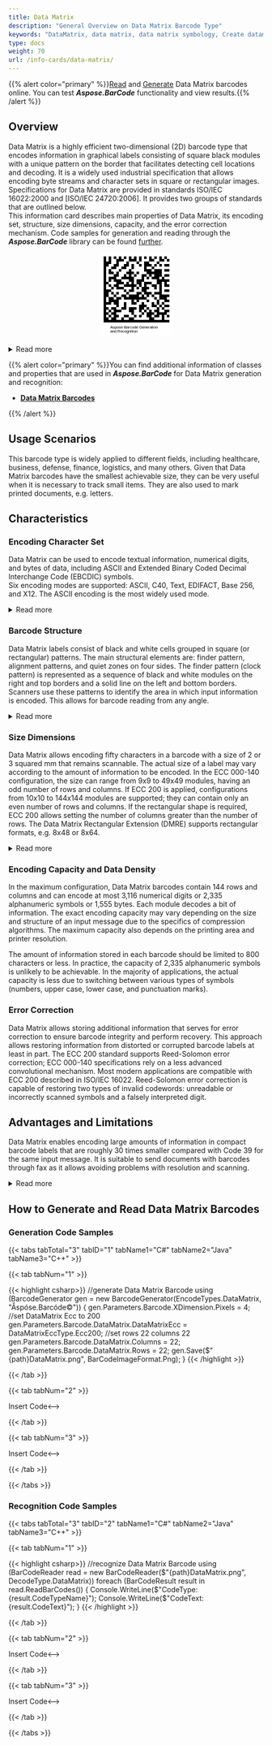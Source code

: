 ```yaml
---
title: Data Matrix
description: "General Overview on Data Matrix Barcode Type"
keywords: "DataMatrix, data matrix, data matrix symbology, Create datamatrix barcodes, Read data matrix, what is data matrix, data matrix barcodes, generate datamatrix, matrix barcodes, 2D barcode, data matrix specification, data matrix generator, data matrix reader, recognize data matrix, scan data matrix"
type: docs
weight: 70
url: /info-cards/data-matrix/
---
```

{{% alert color="primary" %}}[Read](https://products.aspose.app/barcode/recognize/datamatrix) and [Generate](https://products.aspose.app/barcode/generate/datamatrix) Data Matrix barcodes online. You can test ***Aspose.BarCode*** functionality and view results.{{% /alert %}}

## **Overview**
Data Matrix is a highly efficient two-dimensional (2D) barcode type that encodes information in graphical labels consisting of square black modules with a unique pattern on the border that facilitates detecting cell locations and decoding. It is a widely used industrial specification that allows encoding byte streams and character sets in square or rectangular images. Specifications for Data Matrix are provided in standards ISO/IEC 16022:2000 and [ISO/IEC 24720:2006]. It provides two groups of standards that are outlined below.  
This information card describes main properties of Data Matrix, its encoding set, structure, size dimensions, capacity, and the error correction mechanism. Code samples for generation and reading through the ***Aspose.BarCode*** library can be found [further](#asposesamples).
  
<p align="center"><img alt="Data Matrix Barcode" src="datamatrixcode.png"></p>
  
<details>  
<summary>Read more</summary>
  
|Data Matrix Standard|Overview|
|---|---|
|ECC 000-140|Legacy set of standards that allow generating square barcode labels only, rely on outdated encoding algorithms and enable convolutional error correction. These standards are currently used only for industrial tasks related to legacy requirements|
|ECC 200|Present standard that supports square and rectangular shapes, uses actual encoding approaches and enables Reed-Solomon error correction|
  
</details>

{{% alert color="primary" %}}You can find additional information of classes and properties that are used in ***Aspose.BarCode*** for Data Matrix generation and recognition:
- [**Data Matrix Barcodes**](https://docs.aspose.com/barcode/net/datamatrix-barcode/)

{{% /alert %}} 


## **Usage Scenarios**
This barcode type is widely applied to different fields, including healthcare, business, defense, finance, logistics, and many others. Given that Data Matrix barcodes have the smallest achievable size, they can be very useful when it is necessary to track small items. They are also used to mark printed documents, e.g. letters.

## **Characteristics**
### **Encoding Character Set**
Data Matrix can be used to encode textual information, numerical digits, and bytes of data, including ASCII and Extended Binary Coded Decimal Interchange Code (EBCDIC) symbols.  
Six encoding modes are supported: ASCII, C40, Text, EDIFACT, Base 256, and X12. The ASCII encoding is the most widely used mode.
  
<details>  
<summary>Read more</summary>

Data Matrix supports the following encoding sets: 
- ASCII: double numerical digits, ASCII symbols from 0 to 127, and Extended ASCII symbols from 128 to 255
- C40: upper-case English letters, numerical digits, and special symbols
- Text: lower-case English letters, numerical digits, and special symbols
- X12: ANSI X12 EDI set
- EDIFACT: ASCII symbols from 32 to 94
- Base 256: byte characters from 0 to 255

</details>

### **Barcode Structure**
Data Matrix labels consist of black and white cells grouped in square (or rectangular) patterns. The main structural elements are: finder pattern, alignment patterns, and quiet zones on four sides. The finder pattern (clock pattern) is represented as a sequence of black and white modules on the right and top borders and a solid line on the left and bottom borders. Scanners use these patterns to identify the area in which input information is encoded. This allows for barcode reading from any angle.

<details>  
<summary>Read more</summary>

Data Matrix barcodes include the following elements:
- Data region composed of square data modules
- Quiet zone that surrounds the barcode label on four sides. The minimum size of a quiet zone should equal to 10X where X is the [X-Dimension](/barcode/info-cards/x-dimension).
- Finder pattern that is placed between the data region and the quiet zone

</details>

### **Size Dimensions**
Data Matrix allows encoding fifty characters in a barcode with a size of 2 or 3 squared mm that remains scannable. The actual size of a label may vary according to the amount of information to be encoded. In the ECC 000-140 configuration, the size can range from 9x9 to 49x49 modules, having an odd number of rows and columns. If ECC 200 is applied, configurations from 10x10 to 144x144 modules are supported; they can contain only an even number of rows and columns. If the rectangular shape is required, ECC 200 allows setting the number of columns greater than the number of rows. The Data Matrix Rectangular Extension (DMRE) supports rectangular formats, e.g. 8x48 or 8x64.

<details>  
<summary>Read more</summary>

ECC 200 supports the following configurations:
- 24 square options ranging from 10x10 to 144x144 modules (excluding quiet zones);
- 6 rectangular variants, i.e., 8x18, 8x32, 12x26, 12x36, 16x36, and 16x48 modules (excluding quiet zones).
  
The actual size of a barcode can be estimated through multiplying the printable size of a module by the number of modules.  
For Data Matrix, the size of one module is 0.25 mm, thus:
- Configuration 10x10 modules has the size of 2.5x2.5 mm;
- Configuration 32x32 modules has the size of 8.0x8.0 mm;
- Configuration 8x18 modules has the size of 2.0x4.5 mm;
- and so on.

</details>

### **Encoding Capacity and Data Density**
In the maximum configuration, Data Matrix barcodes contain 144 rows and columns and can encode at most 3,116 numerical digits or 2,335 alphanumeric symbols or 1,555 bytes. Each module decodes a bit of information. The exact encoding capacity may vary depending on the size and structure of an input message due to the specifics of compression algorithms. The maximum capacity also depends on the printing area and printer resolution.
 
The amount of information stored in each barcode should be limited to 800 characters or less. In practice, the capacity of 2,335 alphanumeric symbols is unlikely to be achievable. In the majority of applications, the actual capacity is less due to switching between various types of symbols (numbers, upper case, lower case, and punctuation marks).
 
### **Error Correction**
Data Matrix allows storing additional information that serves for error correction to ensure barcode integrity and perform recovery. This approach allows restoring information from distorted or corrupted barcode labels at least in part. The ECC 200 standard supports Reed-Solomon error correction; ECC 000-140 specifications rely on a less advanced convolutional mechanism. Most modern applications are compatible with ECC 200 described in ISO/IEC 16022. Reed-Solomon error correction is capable of restoring two types of invalid codewords: unreadable or incorrectly scanned symbols and a falsely interpreted digit. 


## **Advantages and Limitations**
Data Matrix enables encoding large amounts of information in compact barcode labels that are roughly 30 times smaller compared with Code 39 for the same input message. It is suitable to send documents with barcodes through fax as it allows avoiding problems with resolution and scanning.  

<details>  
<summary>Read more</summary>
  
In the study directed by The Center of Automatic Identification at Ohio University, it has been stated that the statistical probability of incorrect recognition of a Data Matrix barcode is 1 across 10.5 million cases. This allows considering this barcode type as highly reliable compared with the Code 39 type that showed the probability of false reading being 1 in 1.7 million cases.

</details>

## **How to Generate and Read Data Matrix Barcodes**

<a name="asposesamples"></a>

### **Generation Code Samples**

{{< tabs tabTotal="3" tabID="1" tabName1="C#" tabName2="Java" tabName3="C++" >}}

{{< tab tabNum="1" >}}

{{< highlight csharp>}}
//generate Data Matrix Barcode
using (BarcodeGenerator gen = new BarcodeGenerator(EncodeTypes.DataMatrix, "Åspóse.Barcóde©"))
{
    gen.Parameters.Barcode.XDimension.Pixels = 4;
    //set DataMatrix Ecc to 200
    gen.Parameters.Barcode.DataMatrix.DataMatrixEcc = DataMatrixEccType.Ecc200;
    //set rows 22 columns 22
    gen.Parameters.Barcode.DataMatrix.Columns = 22;
    gen.Parameters.Barcode.DataMatrix.Rows = 22;
    gen.Save($"{path}DataMatrix.png", BarCodeImageFormat.Png);
}
{{< /highlight >}}

{{< /tab >}}

{{< tab tabNum="2" >}}

<!-->Insert Code<-->

{{< /tab >}}

{{< tab tabNum="3" >}}

<!-->Insert Code<-->

{{< /tab >}}

{{< /tabs >}}

### **Recognition Code Samples**

{{< tabs tabTotal="3" tabID="2" tabName1="C#" tabName2="Java" tabName3="C++" >}}

{{< tab tabNum="1" >}}

{{< highlight csharp>}}
//recognize Data Matrix Barcode
using (BarCodeReader read = new BarCodeReader($"{path}DataMatrix.png", DecodeType.DataMatrix))
    foreach (BarCodeResult result in read.ReadBarCodes())
    {
        Console.WriteLine($"CodeType:{result.CodeTypeName}");
        Console.WriteLine($"CodeText:{result.CodeText}");
    }
{{< /highlight >}}

{{< /tab >}}

{{< tab tabNum="2" >}}

<!-->Insert Code<-->

{{< /tab >}}

{{< tab tabNum="3" >}}

<!-->Insert Code<-->

{{< /tab >}}

{{< /tabs >}}